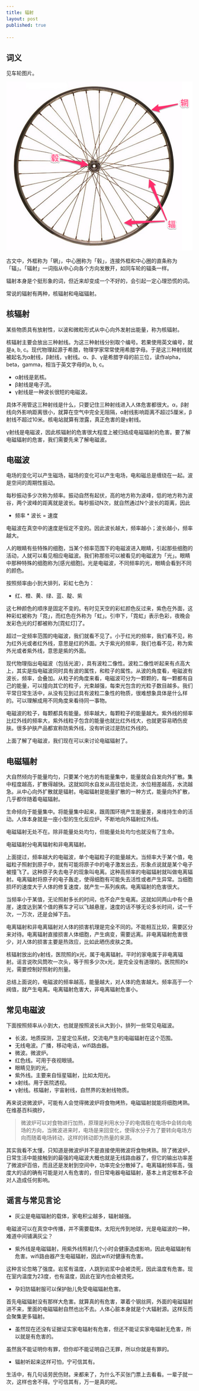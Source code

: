 ```yaml
---
title: 辐射
layout: post
published: true

---
```


词义
-------
见车轮图片。

 ![车轮](/media/files/radio-wheel.png)
 
古文中，外框称为「辋」，中心圈称为「毂」，连接外框和中心圈的直条称为「辐」。「辐射」一词指从中心向各个方向发散开，如同车轮的辐条一样。

辐射本身是个挺形象的词，但近来却变成一个不好的，会引起一定心理恐慌的词。

常说的辐射有两种，核辐射和电磁辐射。

核辐射
-------
某些物质具有放射性，以波和微粒形式从中心向外发射出能量，称为核辐射。

核辐射主要会放出三种射线。为这三种射线分别取个编号。若果使用英文编号，就是a, b, c。现代物理起源于希腊，物理学家常常使用希腊字母。于是这三种射线就被起名为α射线，β射线，γ射线。α、β、γ是希腊字母的前三位，读作alpha，beta，gamma，相当于英文字母的a, b, c。

* α射线是氦核。
* β射线是电子流。
* γ射线是一种波长很短的电磁波。

具体不用管这三种射线是什么，只要记住三种射线进入人体危害都很大。α，β射线向外影响距离很小，就算在空气中完全无阻隔，α射线影响距离不超过5厘米，β射线不超过10米。核电站就算有泄露，真正危害的是γ射线。

γ射线是电磁波，因此核辐射的危害很大程度上被归结成电磁辐射的危害。要了解电磁辐射的危害，我们需要先来了解电磁波。

电磁波
---------
电场的变化可以产生磁场，磁场的变化可以产生电场，电和磁总是缠绕在一起。波是空间的周期性振动。

每秒振动多少次称为频率。振动自然有起伏，高的地方称为波峰，低的地方称为波谷，两个波峰的距离就是波长。每秒振动N次，就自然通过N个波长的距离，因此

*  频率 * 波长 = 速度

电磁波在真空中的速度是恒定不变的。因此波长越大，频率越小；波长越小，频率越大。

人的眼睛有些特殊的细胞，当某个频率范围下的电磁波进入眼睛，引起那些细胞的活动，人就可以看见相应电磁波。我们称那些可以被看见的电磁波为「光」。眼睛中那种特殊的细胞称为[感光细胞]。光是电磁波，不同频率的光，眼睛会看到不同的颜色。

按照频率由小到大排列，彩虹七色为：

* 红、橙、黄、绿、蓝、靛、紫

这七种颜色的顺序是固定不变的。有时见天空的彩虹颜色反过来，紫色在外面，这种彩虹被称为「霓」，而红色在外称为「虹」。引申下，「霓虹」表示色彩，夜晚会发彩色光的灯都被称为[霓虹灯]了。

超过一定频率范围的电磁波，我们就看不见了。小于红光的频率，我们看不见，称为红外光或者红外线，意思是红的外面。大于紫光的频率，我们也看不见，称为紫外光或者紫外线，意思是紫的外面。

现代物理指出电磁波（包括光波），具有波粒二像性。波粒二像性听起来有点高大上，其实是指电磁波同时具有波的属性，和粒子的属性。从波的角度看，电磁波有波长，频率，会叠加。从粒子的角度来看，电磁波可分为一颗颗的，每一颗都有自己的能量，可以撞向其它的粒子，光束越强，每束光包含的光粒子数目越多。我们平常日常生活中，从没有见到过具有波粒二象性的物质，很难想象具体是什么样的。可以理解成用不同角度来看待同一事物。

电磁波的粒子，每颗都具有能量。频率越大，每颗粒子的能量越大。紫外线的频率比红外线的频率大，紫外线粒子包含的能量也就比红外线大，也就更容易晒伤皮肤。很多护肤产品都宣称防紫外线，没有听说过是防红外线的。

上面了解了电磁波，我们现在可以来讨论电磁辐射了。

电磁辐射
--------
大自然倾向于能量均匀，只要某个地方的有能量集中，能量就会自发向外扩散。集中程度越高，扩散得越快。这就如同水自发从高往低处流，水位相差越高，水流越急。从中心向外扩散就是辐射。电磁辐射是能量扩散的一种方式，能量向外扩散，几乎都伴随着电磁辐射。

生命倾向于能量集中。将能量集中起来，跟周围环境产生能量差，来维持生命的活动。人体本身就是一座小型的生化反应炉，不断地向外辐射红外线。

电磁辐射无处不在。除非能量处处均匀，但能量处处均匀也就没有了生命。

电磁辐射分电离辐射和非电离辐射。

上面提过，频率越大的电磁波，单个电磁粒子的能量越大。当频率大于某个值，电磁粒子照射到原子中，就有可能将原子中的电子激发出去，形象点说就是某个电子被撞飞了。这种原子失去电子的现象叫电离。这种高频率的电磁辐射就叫做电离辐射。电离辐射将原子的电子轰走，使得细胞有可能失去活性或者产生异常。当细胞损坏的速度大于人体的修复速度，就产生一系列疾病。电离辐射的危害很大。

当频率小于某值，无论照射多长的时间，也不会产生电离。这就如同两山中有个悬崖，速度达到某个值的赛车才可以飞越悬崖，速度的话不够无论多长时间，试一千次，一万次，还是会掉下去。

电离辐射和非电离辐射对人体的损害机理是完全不同的。不能相互比较，需要区分来对待。电离辐射直接损害人体细胞，产生病变，需要远离。非电离辐射危害很少，对人体的损害主要是热效应，比如此晒伤皮肤之类。

核辐射放出的γ射线，医院照的x光，属于电离辐射。平时的家电属于非电离辐射。谣言说吹风筒吹一次头，等于照多少次x光，是完全没有道理的。医院照的x光，需要控制好照射的剂量。

总结上面说的，电磁波的频率越高，能量越大，对人体的危害越大。频率高于一个阀值，就产生电离。电离辐射危害大，非电离辐射危害小。

常见电磁波
---------
下面按照频率从小到大，也就是按照波长从大到小，排列一些常见电磁波。

* 长波。地质探测，卫星定位系统，交流电产生的电磁辐射在这个范围。
* 无线电波。广播，移动电话，wifi路由器。
* 微波。微波炉。
* 红色线。可用于夜视眼镜。
* 眼睛见到的光。
* 紫外线。主要来自恒星辐射，比如太阳光。
* x射线。用于医院透视。
* γ射线。核辐射，宇宙射线，自然界的发射线物质。

再来说说微波炉，可能有人会觉得微波炉将食物烤热，电磁辐射就能将细胞烤熟。在维基百科摘抄，

> 微波炉可以对食物进行加热，原理是利用水分子的电偶极在电场中会转向电场的方向，当微波进来时，电场是来回变化，使得水分子为了要转向电场方向而随着电场转动，这样的转动即为热量的来源。

其实我看不太懂，只知道是微波炉并不是直接使用微波将食物烤熟。除了微波炉，日常生活中能接触到的最强的电磁波大概也就是无线路由器了，但它的输出功率差了微波炉百倍，而且还是发射到空间中，功率完全分散掉了。电离辐射频率高，强度大的话的确有可能是对人有危害的，但日常电器电磁辐射，基本上肯定根本不会对人造成任何影响。

谣言与常见言论
------
* 灰尘是电磁辐射的载体，家电积尘越多，辐射越强。

电磁波可以在真空中传播，并不需要载体。太阳光传到地球，光是电磁波的一种，难道中间铺满灰尘？

* 紫外线是电磁辐射，用紫外线照射几个小时会健康造成影响，因此电磁辐射有危害。wifi路由器产生电磁辐射，因此wifi对健康有危害。

这种言论忽略了强度。岩浆有温度，人跳到岩浆中会被烫死，因此温度有危害。现在室内温度为23度，也有温度，因此在室内也会被烫死。

* 孕妇防辐射服可以保护胎儿免受电磁辐射危害。

首先电磁辐射没有那样大危害。就算真的有危害，罩着个钢丝网，外面的电磁辐射进不来，里面的电磁辐射自然也出不去。人体心脏本身就是个大辐射源。这样反而会聚集更多辐射。

* 虽然现在还没有证据证实家电辐射有危害，但还不能证实家电辐射无危害，所以就是有危害的。

虽然我不能证明你有罪，但你却不能证明自己无罪，所以你就是有罪的。

* 辐射听起来这样可怕，宁可信其有。

生活中，有几句话劳民伤财。来都来了，为什么不买张门票上去看看。一辈子就一次，这样也舍不得。宁可信其有，万一是真的呢。




















